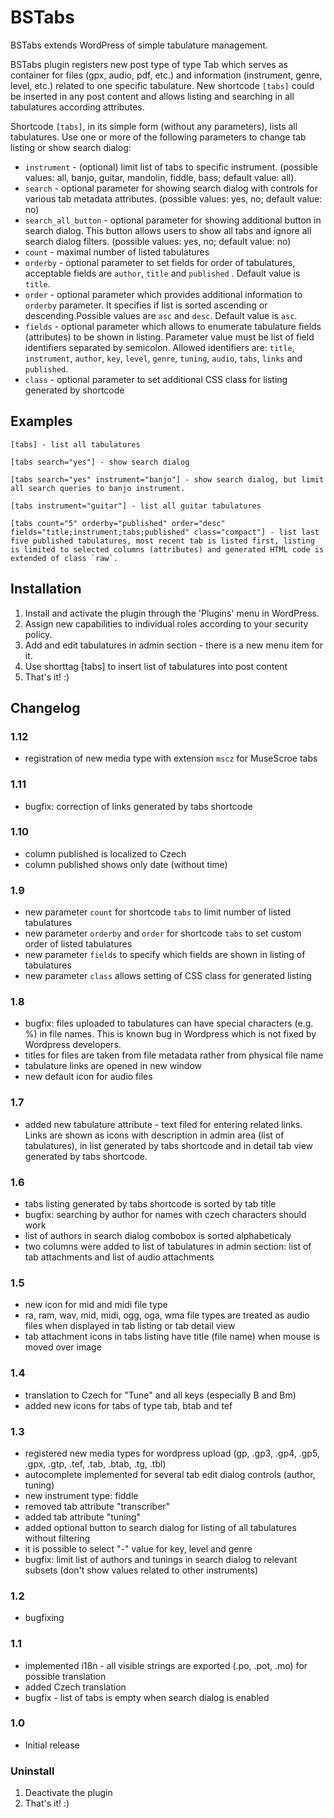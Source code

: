 # BSTabs

BSTabs extends WordPress of simple tabulature management.

BSTabs plugin registers new post type of type Tab which serves as container for
files (gpx, audio, pdf, etc.) and information (instrument, genre, level, etc.)
related to one specific tabulature. New shortcode `[tabs]` could be inserted in
any post content and allows listing and searching in all tabulatures according
attributes. 

Shortcode `[tabs]`, in its simple form (without any parameters), lists all
tabulatures. Use one or more of the following parameters to change tab listing
or show search dialog:

* `instrument` - (optional) limit list of tabs to specific instrument. (possible values: all, banjo, guitar, mandolin, fiddle, bass; default value: all).
* `search` - optional parameter for showing search dialog with controls for various tab metadata attributes. (possible values: yes, no; default value: no) 
* `search_all_button` - optional parameter for showing additional button in search dialog. This button allows users to show all tabs and ignore all search dialog filters. (possible values: yes, no; default value: no) 
* `count` - maximal number of listed tabulatures
* `orderby` - optional parameter to set fields for order of tabulatures, acceptable fields are `author`, `title` and `published` . Default value is `title`.
* `order` - optional parameter which provides additional information to `orderby` parameter. It specifies if list is sorted ascending or descending.Possible values are `asc` and `desc`. Default value is `asc`.
* `fields` - optional parameter which allows to enumerate tabulature fields (attributes) to be shown in listing. Parameter value must be list of field identifiers separated by semicolon. Allowed identifiers are: `title`, `instrument`, `author`, `key`, `level`, `genre`, `tuning`, `audio`, `tabs`, `links` and `published`.
* `class` - optional parameter to set additional CSS class for listing generated by shortcode

## Examples

```
[tabs] - list all tabulatures

[tabs search="yes"] - show search dialog

[tabs search="yes" instrument="banjo"] - show search dialog, but limit all search queries to banjo instrument.

[tabs instrument="guitar"] - list all guitar tabulatures

[tabs count="5" orderby="published" order="desc" fields="title;instrument;tabs;published" class="compact"] - list last five published tabulatures, most recent tab is listed first, listing is limited to selected columns (attributes) and generated HTML code is extended of class `raw`.
```

## Installation

1. Install and activate the plugin through the 'Plugins' menu in WordPress.
2. Assign new capabilities to individual roles according to your security policy. 
3. Add and edit tabulatures in admin section - there is a new menu item for it.
4. Use shorttag [tabs] to insert list of tabulatures into post content
5. That's it! :)

## Changelog

### 1.12

* registration of new media type with extension `mscz` for MuseScroe tabs
 
### 1.11

* bugfix: correction of links generated by tabs shortcode
 
### 1.10

* column published is localized to Czech
* column published shows only date (without time) 
 
### 1.9

* new parameter `count` for shortcode `tabs` to limit number of listed tabulatures 
* new parameter `orderby` and `order` for shortcode `tabs` to set custom order of listed tabulatures 
* new parameter `fields` to specify which fields are shown in listing of tabulatures
* new parameter `class` allows setting of CSS class for generated listing

### 1.8

* bugfix: files uploaded to tabulatures can have special characters (e.g. %) in file names. This is known bug in Wordpress which is not fixed by Wordpress developers.
* titles for files are taken from file metadata rather from physical file name 
* tabulature links are opened in new window
* new default icon for audio files

### 1.7

* added new tabulature attribute - text filed for entering related links. Links are shown as icons with description in admin area (list of tabulatures), in list generated by tabs shortcode and in detail tab view generated by tabs shortcode. 

### 1.6

* tabs listing generated by tabs shortcode is sorted by tab title
* bugfix: searching by author for names with czech characters should work
* list of authors in search dialog combobox is sorted alphabeticaly
* two columns were added to list of tabulatures in admin section: list of tab attachments and list of audio attachments

### 1.5

* new icon for mid and midi file type 
* ra, ram, wav, mid, midi, ogg, oga, wma file types are treated as audio files when displayed in tab listing or tab detail view
* tab attachment icons in tabs listing have title (file name) when mouse is moved over image 

### 1.4

* translation to Czech for "Tune" and all keys (especially B and Bm)
* added new icons for tabs of type tab, btab and tef

### 1.3

* registered new media types for wordpress upload (gp, .gp3, .gp4, .gp5, .gpx, .gtp, .tef, .tab, .btab, .tg, .tbl) 
* autocomplete implemented for several tab edit dialog controls (author, tuning)
* new instrument type: fiddle
* removed tab attribute "transcriber"
* added tab attribute "tuning"
* added optional button to search dialog for listing of all tabulatures without filtering 
* it is possible to select "-" value for key, level and genre
* bugfix: limit list of authors and tunings in search dialog to relevant subsets (don't show values related to other instruments) 


### 1.2

* bugfixing

### 1.1

* implemented i18n - all visible strings are exported (.po, .pot, .mo) for possible translation
* added Czech translation
* bugfix - list of tabs is empty when search dialog is enabled

### 1.0

* Initial release 

### Uninstall

1. Deactivate the plugin
2. That's it! :)
